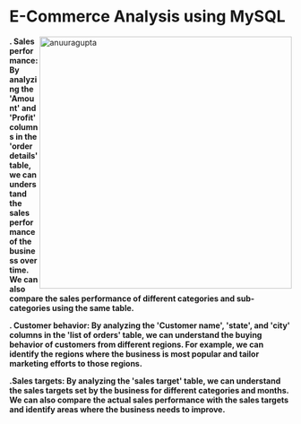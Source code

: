 
<h1><strong>E-Commerce Analysis using MySQL</h1></strong>

<p><img align="right" width="450" src="https://blog.gemfind.com/hubfs/ecommerce-subway-studio-malaysia%20%281%29.gif" alt="anuuragupta" /></p>

<n><strong>. Sales performance: By analyzing the 'Amount' and 'Profit' columns in the 'order details' table, we can understand the sales performance of the business over time. We can also compare the sales performance of different categories and sub-categories using the same table.</strong></n>

<n><strong>. Customer behavior: By analyzing the 'Customer name', 'state', and 'city' columns in the 'list of orders' table, we can understand the buying behavior of customers from different regions. For example, we can identify the regions where the business is most popular and tailor marketing efforts to those regions.</strong></n>

<n><strong>.Sales targets: By analyzing the 'sales target' table, we can understand the sales targets set by the business for different categories and months. We can also compare the actual sales performance with the sales targets and identify areas where the business needs to improve.</strong></n>
